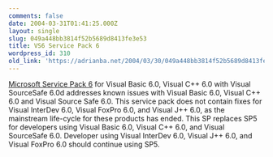 ```yaml
---
comments: false
date: 2004-03-31T01:41:25.000Z
layout: single
slug: 049a448bb3814f52b5689d8413fe3e53
title: VS6 Service Pack 6
wordpress_id: 310
old_link: 'https://adrianba.net/2004/03/30/049a448bb3814f52b5689d8413fe3e53/'
---
```

[
Microsoft Service Pack 6](http://msdn.microsoft.com/vstudio/downloads/updates/sp/vs6/sp6/default.aspx) for Visual Basic 6.0, Visual C++ 6.0
with Visual SourceSafe 6.0d addresses known issues with Visual
Basic 6.0, Visual C++ 6.0 and Visual Source Safe 6.0. This service
pack does not contain fixes for Visual InterDev 6.0, Visual FoxPro
6.0, and Visual J++ 6.0, as the mainstream life-cycle for these
products has ended. This SP replaces SP5 for developers using
Visual Basic 6.0, Visual C++ 6.0, and Visual SourceSafe 6.0.
Developer using Visual InterDev 6.0, Visual J++ 6.0, and Visual
FoxPro 6.0 should continue using SP5.
